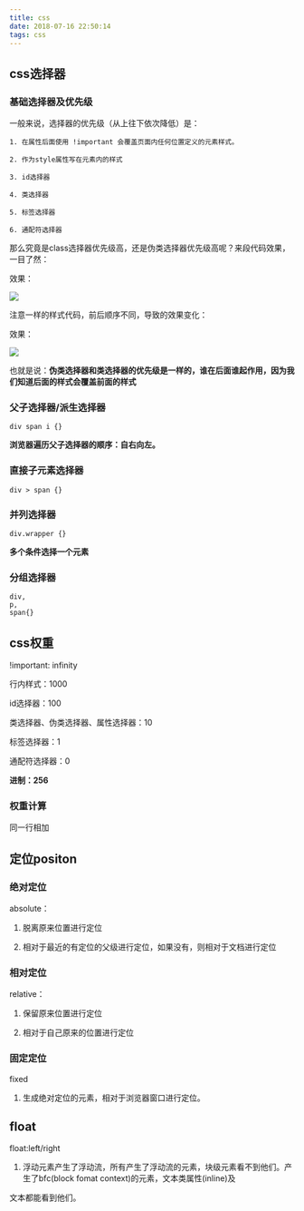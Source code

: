 ```yaml
---
title: css
date: 2018-07-16 22:50:14
tags: css
---
```


## css选择器 ##

### 基础选择器及优先级 ###

<!-- more -->

一般来说，选择器的优先级（从上往下依次降低）是：


	1. 在属性后面使用 !important 会覆盖页面内任何位置定义的元素样式。
	
	2. 作为style属性写在元素内的样式
	
	3. id选择器
	
	4. 类选择器
	
	5. 标签选择器
	
	6. 通配符选择器

那么究竟是class选择器优先级高，还是伪类选择器优先级高呢？来段代码效果，一目了然：
 
效果：
	
![](https://i.imgur.com/ZCEk9og.png)

注意一样的样式代码，前后顺序不同，导致的效果变化：
 
效果：

![](https://i.imgur.com/X0U33TC.png)
 
也就是说：**伪类选择器和类选择器的优先级是一样的，谁在后面谁起作用，因为我们知道后面的样式会覆盖前面的样式**

### 父子选择器/派生选择器 ###

    div span i {}

**浏览器遍历父子选择器的顺序：自右向左。**

### 直接子元素选择器 ###

    div > span {}

### 并列选择器 ###

	div.wrapper {}

**多个条件选择一个元素**

### 分组选择器 ###

	div,
	p,
	span{}

## css权重 ##

!important: infinity

行内样式：1000

id选择器：100

类选择器、伪类选择器、属性选择器：10

标签选择器：1

通配符选择器：0

**进制：256**   

### 权重计算 ###

同一行相加

## 定位positon ##

### 绝对定位 ###

absolute：

1. 脱离原来位置进行定位

2. 相对于最近的有定位的父级进行定位，如果没有，则相对于文档进行定位

### 相对定位 ###

relative： 

1. 保留原来位置进行定位

2. 相对于自己原来的位置进行定位

### 固定定位 ###

fixed

1. 生成绝对定位的元素，相对于浏览器窗口进行定位。

## float ##

float:left/right

1. 浮动元素产生了浮动流，所有产生了浮动流的元素，块级元素看不到他们。产生了bfc(block fomat context)的元素，文本类属性(inline)及
 
文本都能看到他们。


